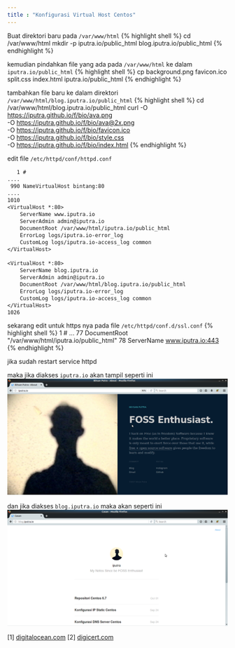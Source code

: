 ```yaml
---
title : "Konfigurasi Virtual Host Centos"
---
```

Buat direktori baru pada `/var/www/html`
{% highlight shell %}
cd /var/www/html
mkdir -p iputra.io/public_html blog.iputra.io/public_html
{% endhighlight %}

kemudian pindahkan file yang ada pada `/var/www/html` ke dalam 
`iputra.io/public_html`
{% highlight shell %}
cp background.png favicon.ico split.css index.html iputra.io/public_html
{% endhighlight %}

tambahkan file baru ke dalam direktori `/var/www/html/blog.iputra.io/public_html`
{% highlight shell %}
cd /var/www/html/blog.iputra.io/public_html
curl -O https://iputra.github.io/f/bio/ava.png \
-O https://iputra.github.io/f/bio/ava@2x.png \
-O https://iputra.github.io/f/bio/favicon.ico \
-O https://iputra.github.io/f/bio/style.css \
-O https://iputra.github.io/f/bio/index.html
{% endhighlight %}

edit file `/etc/httpd/conf/httpd.conf`
```
   1 #
.... 
 990 NameVirtualHost bintang:80
....
1010 
<VirtualHost *:80>
    ServerName www.iputra.io
    ServerAdmin admin@iputra.io
    DocumentRoot /var/www/html/iputra.io/public_html
    ErrorLog logs/iputra.io-error_log
    CustomLog logs/iputra.io-access_log common
</VirtualHost>

<VirtualHost *:80>
    ServerName blog.iputra.io
    ServerAdmin admin@iputra.io
    DocumentRoot /var/www/html/blog.iputra.io/public_html
    ErrorLog logs/iputra.io-error_log
    CustomLog logs/iputra.io-access_log common
</VirtualHost>
1026 
```

sekarang edit untuk https nya pada file `/etc/httpd/conf.d/ssl.conf`
{% highlight shell %}
  1 #
...
 77 DocumentRoot "/var/www/html/iputra.io/public_html"
 78 ServerName www.iputra.io:443
{% endhighlight %}

jika sudah restart service httpd

maka jika diakses `iputra.io` akan tampil seperti ini
![Tampilan iputra.io](/img/009-iputra-io.png)

dan jika diakses `blog.iputra.io` maka akan seperti ini
![Tampilan blog.iputra.io](/img/010-blog-iputra-io.png)

[1] [digitalocean.com](https://www.digitalocean.com/community/tutorials/how-to-set-up-apache-virtual-hosts-on-centos-6)
[2] [digicert.com](https://www.digicert.com/ssl-support/apache-multiple-ssl-certificates-using-sni.htm)
